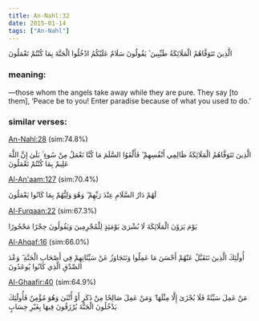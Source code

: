```yaml
---
title: An-Nahl:32
date: 2015-01-14
tags: ["An-Nahl"]
---
```

الَّذِينَ تَتَوَفَّاهُمُ الْمَلَائِكَةُ طَيِّبِينَ ۙ يَقُولُونَ سَلَامٌ عَلَيْكُمُ ادْخُلُوا الْجَنَّةَ بِمَا كُنْتُمْ تَعْمَلُونَ
### meaning: 
—those whom the angels take away while they are pure. They say [to them], ‘Peace be to you! Enter paradise because of what you used to do.’
### similar verses: 

[An-Nahl:28](/16/28) (sim:74.8%)

الَّذِينَ تَتَوَفَّاهُمُ الْمَلَائِكَةُ ظَالِمِي أَنْفُسِهِمْ ۖ فَأَلْقَوُا السَّلَمَ مَا كُنَّا نَعْمَلُ مِنْ سُوءٍ ۚ بَلَىٰ إِنَّ اللَّهَ عَلِيمٌ بِمَا كُنْتُمْ تَعْمَلُونَ

[Al-An'aam:127](/6/127) (sim:70.4%)

لَهُمْ دَارُ السَّلَامِ عِنْدَ رَبِّهِمْ ۖ وَهُوَ وَلِيُّهُمْ بِمَا كَانُوا يَعْمَلُونَ

[Al-Furqaan:22](/25/22) (sim:67.3%)

يَوْمَ يَرَوْنَ الْمَلَائِكَةَ لَا بُشْرَىٰ يَوْمَئِذٍ لِلْمُجْرِمِينَ وَيَقُولُونَ حِجْرًا مَحْجُورًا

[Al-Ahqaf:16](/46/16) (sim:66.0%)

أُولَٰئِكَ الَّذِينَ نَتَقَبَّلُ عَنْهُمْ أَحْسَنَ مَا عَمِلُوا وَنَتَجَاوَزُ عَنْ سَيِّئَاتِهِمْ فِي أَصْحَابِ الْجَنَّةِ ۖ وَعْدَ الصِّدْقِ الَّذِي كَانُوا يُوعَدُونَ

[Al-Ghaafir:40](/40/40) (sim:64.9%)

مَنْ عَمِلَ سَيِّئَةً فَلَا يُجْزَىٰ إِلَّا مِثْلَهَا ۖ وَمَنْ عَمِلَ صَالِحًا مِنْ ذَكَرٍ أَوْ أُنْثَىٰ وَهُوَ مُؤْمِنٌ فَأُولَٰئِكَ يَدْخُلُونَ الْجَنَّةَ يُرْزَقُونَ فِيهَا بِغَيْرِ حِسَابٍ
